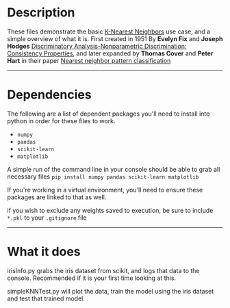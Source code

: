 # Description
These files demonstrate the basic [K-Nearest Neighbors](https://en.wikipedia.org/wiki/K-nearest_neighbors_algorithm#cite_note-:1-2) use case, and a simple overview of what it is. First created in 1951 By **Evelyn Fix** and **Joseph Hodges** [Discriminatory Analysis-Nonparametric Discrimination: Consistency Properties](https://apps.dtic.mil/sti/citations/ADA800276), and later expanded by **Thomas Cover** and **Peter Hart** in their paper [Nearest neighbor pattern classification](https://ieeexplore.ieee.org/document/1053964/authors#authors)

---

# Dependencies

The following are a list of dependent packages you'll need to install into python in order for these files to work. 
- `numpy`
- `pandas`
- `scikit-learn`
- `matplotlib`

A simple run of the command line in your console should be able to grab all necessary files
`pip install numpy pandas scikit-learn matplotlib`

If you're working in a virtual environment, you'll need to ensure these packages are linked to that as well. 

if you wish to exclude any weights saved to execution, be sure to include `*.pkl` to your `.gitignore` file

---

# What it does

irisInfo.py grabs the iris dataset from scikit, and logs that data to the console. Recommended if it is your first time looking at this. 

simpleKNNTest.py will plot the data, train the model using the iris dataset and test that trained model. 

